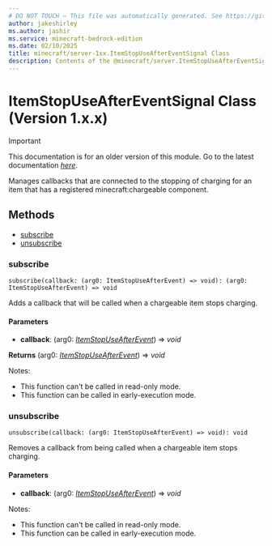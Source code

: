 ```yaml
---
# DO NOT TOUCH — This file was automatically generated. See https://github.com/mojang/minecraftapidocsgenerator to modify descriptions, examples, etc.
author: jakeshirley
ms.author: jashir
ms.service: minecraft-bedrock-edition
ms.date: 02/10/2025
title: minecraft/server-1xx.ItemStopUseAfterEventSignal Class
description: Contents of the @minecraft/server.ItemStopUseAfterEventSignal class (Version 1.x.x).
---
```

# ItemStopUseAfterEventSignal Class (Version 1.x.x)

> [!IMPORTANT]
> This documentation is for an older version of this module. Go to the latest documentation [*here*](../../../scriptapi/minecraft/server/ItemStopUseAfterEventSignal.md).

Manages callbacks that are connected to the stopping of charging for an item that has a registered minecraft:chargeable component.

## Methods
- [subscribe](#subscribe)
- [unsubscribe](#unsubscribe)

### **subscribe**
`
subscribe(callback: (arg0: ItemStopUseAfterEvent) => void): (arg0: ItemStopUseAfterEvent) => void
`

Adds a callback that will be called when a chargeable item stops charging.

#### **Parameters**
- **callback**: (arg0: [*ItemStopUseAfterEvent*](ItemStopUseAfterEvent.md)) => *void*

**Returns** (arg0: [*ItemStopUseAfterEvent*](ItemStopUseAfterEvent.md)) => *void*
  
Notes:
- This function can't be called in read-only mode.
- This function can be called in early-execution mode.

### **unsubscribe**
`
unsubscribe(callback: (arg0: ItemStopUseAfterEvent) => void): void
`

Removes a callback from being called when a chargeable item stops charging.

#### **Parameters**
- **callback**: (arg0: [*ItemStopUseAfterEvent*](ItemStopUseAfterEvent.md)) => *void*
  
Notes:
- This function can't be called in read-only mode.
- This function can be called in early-execution mode.
